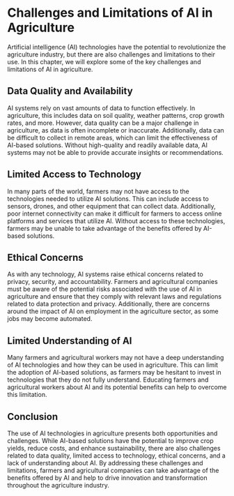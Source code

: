 Challenges and Limitations of AI in Agriculture
=====================================================================================

Artificial intelligence (AI) technologies have the potential to revolutionize the agriculture industry, but there are also challenges and limitations to their use. In this chapter, we will explore some of the key challenges and limitations of AI in agriculture.

Data Quality and Availability
-----------------------------

AI systems rely on vast amounts of data to function effectively. In agriculture, this includes data on soil quality, weather patterns, crop growth rates, and more. However, data quality can be a major challenge in agriculture, as data is often incomplete or inaccurate. Additionally, data can be difficult to collect in remote areas, which can limit the effectiveness of AI-based solutions. Without high-quality and readily available data, AI systems may not be able to provide accurate insights or recommendations.

Limited Access to Technology
----------------------------

In many parts of the world, farmers may not have access to the technologies needed to utilize AI solutions. This can include access to sensors, drones, and other equipment that can collect data. Additionally, poor internet connectivity can make it difficult for farmers to access online platforms and services that utilize AI. Without access to these technologies, farmers may be unable to take advantage of the benefits offered by AI-based solutions.

Ethical Concerns
----------------

As with any technology, AI systems raise ethical concerns related to privacy, security, and accountability. Farmers and agricultural companies must be aware of the potential risks associated with the use of AI in agriculture and ensure that they comply with relevant laws and regulations related to data protection and privacy. Additionally, there are concerns around the impact of AI on employment in the agriculture sector, as some jobs may become automated.

Limited Understanding of AI
---------------------------

Many farmers and agricultural workers may not have a deep understanding of AI technologies and how they can be used in agriculture. This can limit the adoption of AI-based solutions, as farmers may be hesitant to invest in technologies that they do not fully understand. Educating farmers and agricultural workers about AI and its potential benefits can help to overcome this limitation.

Conclusion
----------

The use of AI technologies in agriculture presents both opportunities and challenges. While AI-based solutions have the potential to improve crop yields, reduce costs, and enhance sustainability, there are also challenges related to data quality, limited access to technology, ethical concerns, and a lack of understanding about AI. By addressing these challenges and limitations, farmers and agricultural companies can take advantage of the benefits offered by AI and help to drive innovation and transformation throughout the agriculture industry.
